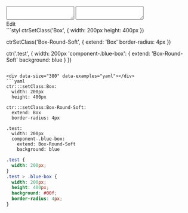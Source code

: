 <!-- gen:false -->

<div data-size="380" class="code-cont" data-example="extend-class">
    <div class="code">
        <div class="code-wrap">
            <textarea id="stylus"></textarea>
            <textarea id="css"></textarea>
            <div class="edit-code">
                <span>Edit</span>
            </div>
        </div>
    </div>
</div>

<div data-size="380" data-examples="stylus"></div>
```styl
ctrSetClass('Box', {
  width: 200px
  height: 400px
})

ctrSetClass('Box-Round-Soft', {
  extend: 'Box'
  border-radius: 4px
})

ctr('.test', {
  width: 200px
  'component-.blue-box': {
    extend: 'Box-Round-Soft'
    background: blue
  }
})
```

<div data-size="380" data-examples="yaml"></div>
```yaml
ctr:::setClass:Box:
  width: 200px
  height: 400px

ctr:::setClass:Box-Round-Soft:
  extend: Box
  border-radius: 4px

.test:
  width: 200px
  component-.blue-box:
    extend: Box-Round-Soft
    background: blue
```


```css
.test {
  width: 200px;
}
.test > .blue-box {
  width: 200px;
  height: 400px;
  background: #00f;
  border-radius: 4px;
}
```
<div class="cf"></div>
